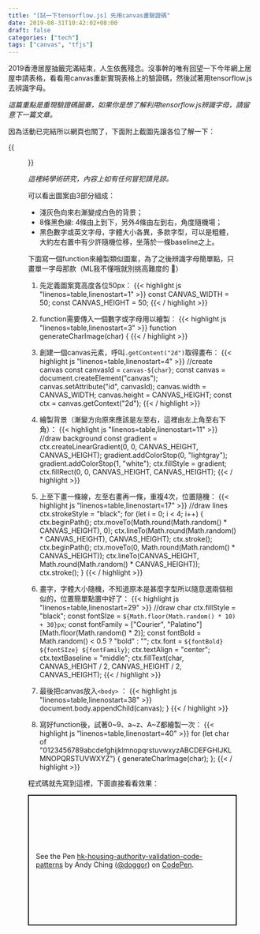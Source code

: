 ```yaml
---
title: "[試一下tensorflow.js] 先用canvas畫驗證碼"
date: 2019-08-31T10:42:02+08:00
draft: false
categories: ["tech"]
tags: ["canvas", "tfjs"]
---
```


2019香港居屋抽籤完滿結束，人生依舊殘念。沒事幹的唯有回望一下今年網上居屋申請表格，看看用canvas重新實現表格上的驗證碼，然後試著用tensorflow.js去辨識字母。

<!--more-->

*這篇重點是重現驗證碼圙寨，如果你是想了解利用tensorflow.js辨識字母，請留意下一篇文章。*

因為活動已完結所以網頁也關了，下面附上截圖先譲各位了解一下：

{{<figure src="/posts/play-with-tfjs-validation-code/website-screenshot.png" link="/posts/play-with-tfjs-validation-code/website-screenshot.png" caption="2019居屋網上申請表格截圖">}}

*這裡純學術研究，內容上如有任何冒犯請見諒。*

可以看出圖案由3部分組成：

- 淺灰色向來右漸變成白色的背景；
- 8條黑色線: 4條由上到下，另外4條由左到右，角度隨機場；
- 黑色數字或英文字母，字體大小各異，多款字型，可以是粗體，大約左右置中有少許隨機位移，坐落於一條baseline之上。

下面寫一個function來繪製類似圖䅁，為了之後辨識字母簡單點，只畫單一字母那款（ML我不懂哦就別挑高難度的 :see_no_evil:）

1. 先定義圖案寛高度各位50px：
{{< highlight js "linenos=table,linenostart=1" >}}
const CANVAS_WIDTH = 50;
const CANVAS_HEIGHT = 50;
{{< / highlight >}}

2. function需要傳入一個數字或字母用以繪製：
{{< highlight js "linenos=table,linenostart=3" >}}
function generateCharImage(char) {
{{< / highlight >}}

3. 創建一個canvas元素，呼叫`.getContent("2d")`取得畫布：
{{< highlight js "linenos=table,linenostart=4" >}}
    //create canvas
    const canvasId = `canvas-${char}`;
    const canvas = document.createElement("canvas");
    canvas.setAttribute("id", canvasId);
    canvas.width = CANVAS_WIDTH;
    canvas.height = CANVAS_HEIGHT;
    const ctx = canvas.getContext("2d");
{{< / highlight >}}

4. 繪製背景（漸變方向原來應該是左至右，這裡由左上角至右下角）：
{{< highlight js "linenos=table,linenostart=11" >}}
    //draw background
    const gradient = ctx.createLinearGradient(0, 0, CANVAS_HEIGHT, CANVAS_HEIGHT);
    gradient.addColorStop(0, "lightgray");
    gradient.addColorStop(1, "white");
    ctx.fillStyle = gradient;
    ctx.fillRect(0, 0, CANVAS_HEIGHT, CANVAS_HEIGHT);
{{< / highlight >}}

5. 上至下畫一條線，左至右畫再一條，重複4次，位置隨機：
{{< highlight js "linenos=table,linenostart=17" >}}
    //draw lines
    ctx.strokeStyle = "black";
    for (let i = 0; i < 4; i++) {
        ctx.beginPath();
        ctx.moveTo(Math.round(Math.random() * CANVAS_HEIGHT), 0);
        ctx.lineTo(Math.round(Math.random() * CANVAS_HEIGHT), CANVAS_HEIGHT);
        ctx.stroke();
        ctx.beginPath();
        ctx.moveTo(0, Math.round(Math.random() * CANVAS_HEIGHT));
        ctx.lineTo(CANVAS_HEIGHT, Math.round(Math.random() * CANVAS_HEIGHT));
        ctx.stroke();
    }
{{< / highlight >}}

6. 畫字，字體大小隨機，不知道原本是甚麼字型所以隨意選兩個相似的，位置簡單點置中好了：
{{< highlight js "linenos=table,linenostart=29" >}}
    //draw char
    ctx.fillStyle = "black";
    const fontSIze = `${Math.floor(Math.random() * 10) + 30}px`;
    const fontFamily = ["Courier", "Palatino"][Math.floor(Math.random() * 2)];
    const fontBold = Math.random() < 0.5 ? "bold" : "";
    ctx.font = `${fontBold} ${fontSIze} ${fontFamily}`;
    ctx.textAlign = "center";
    ctx.textBaseline = "middle";
    ctx.fillText(char, CANVAS_HEIGHT / 2, CANVAS_HEIGHT / 2, CANVAS_HEIGHT);
{{< / highlight >}}

7. 最後把canvas放入`<body>` ：
{{< highlight js "linenos=table,linenostart=38" >}}
    document.body.appendChild(canvas);
}
{{< / highlight >}}

8. 寫好function後，試著0~9、a~z、A~Z都繪製一次：
{{< highlight js "linenos=table,linenostart=40" >}}
for (let char of "0123456789abcdefghijklmnopqrstuvwxyzABCDEFGHIJKLMNOPQRSTUVWXYZ") {
    generateCharImage(char);
};
{{< / highlight >}}

程式碼就先寫到這裡，下面直接看看效果：
<p class="codepen" data-height="265" data-theme-id="0" data-default-tab="js,result" data-user="doggor" data-slug-hash="YzKxYVg" data-preview="true" style="height: 265px; box-sizing: border-box; display: flex; align-items: center; justify-content: center; border: 2px solid; margin: 1em 0; padding: 1em;" data-pen-title="hk-housing-authority-validation-code-patterns">
  <span>See the Pen <a href="https://codepen.io/doggor/pen/YzKxYVg/">
  hk-housing-authority-validation-code-patterns</a> by Andy Ching (<a href="https://codepen.io/doggor">@doggor</a>)
  on <a href="https://codepen.io">CodePen</a>.</span>
</p>
<script async src="https://static.codepen.io/assets/embed/ei.js"></script>
